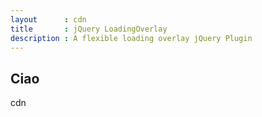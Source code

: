 ```yaml
---
layout      : cdn
title       : jQuery LoadingOverlay
description : A flexible loading overlay jQuery Plugin
---
```



## Ciao
cdn

